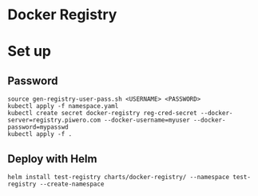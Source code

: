 # Docker Registry 


# Set up
## Password

```
source gen-registry-user-pass.sh <USERNAME> <PASSWORD>
kubectl apply -f namespace.yaml
kubectl create secret docker-registry reg-cred-secret --docker-server=registry.piwero.com --docker-username=myuser --docker-password=mypasswd
kubectl apply -f .
```

## Deploy with Helm 
`helm install test-registry charts/docker-registry/ --namespace test-registry --create-namespace`